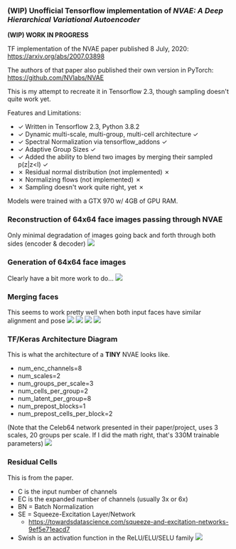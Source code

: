### (WIP) Unofficial Tensorflow implementation of *NVAE:  A Deep Hierarchical Variational Autoencoder*

**(WIP) WORK IN PROGRESS**

TF implementation of the NVAE paper published 8 July, 2020: https://arxiv.org/abs/2007.03898

The authors of that paper also published their own version in PyTorch:  https://github.com/NVlabs/NVAE

This is my attempt to recreate it in Tensorflow 2.3, though sampling doesn't quite work yet.

Features and Limitations:
* ✓ Written in Tensorflow 2.3, Python 3.8.2
* ✓ Dynamic multi-scale, multi-group, multi-cell architecture ✓
* ✓ Spectral Normalization via tensorflow_addons ✓
* ✓ Adaptive Group Sizes ✓
* ✓ Added the ability to blend two images by merging their sampled p(z|z<l) ✓
* ✗ Residual normal distribution (not implemented) ✗ 
* ✗ Normalizing flows (not implemented) ✗ 
* ✗ Sampling doesn't work quite right, yet ✗ 

Models were trained with a GTX 970 w/ 4GB of GPU RAM. 

### Reconstruction of 64x64 face images passing through NVAE
Only minimal degradation of images going back and forth through both sides (encoder & decoder)
![](images/nvae_roundtrip_samples.png)

### Generation of 64x64 face images 
Clearly have a bit more work to do...
![](images/nvae_gen_random.png)

### Merging faces
This seems to work pretty well when both input faces have similar alignment and pose
![](images/merge1.png)
![](images/merge3.png)
![](images/merge4.png)
![](images/merge5.png)

### TF/Keras Architecture Diagram
This is what the architecture of a **TINY** NVAE looks like.  
* num_enc_channels=8
* num_scales=2
* num_groups_per_scale=3
* num_cells_per_group=2
* num_latent_per_group=8
* num_prepost_blocks=1
* num_prepost_cells_per_block=2

(Note that the Celeb64 network presented in their paper/project, uses 3 scales, 20 groups per scale.  If I did the math right, that's 330M trainable parameters)
![](images/small_nvae.png)


### Residual Cells
This is from the paper.
* C is the input number of channels
* EC is the expanded number of channels (usually 3x or 6x)
* BN = Batch Normalization
* SE = Squeeze-Excitation Layer/Network 
  * https://towardsdatascience.com/squeeze-and-excitation-networks-9ef5e71eacd7
* Swish is an activation function in the ReLU/ELU/SELU family
![](images/nvae_residual_cell_diagram.png)

